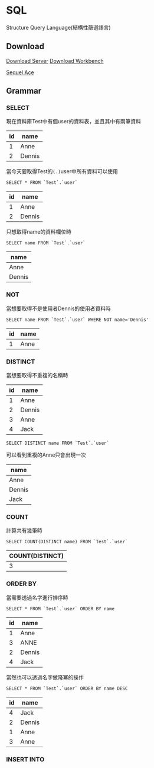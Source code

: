 # SQL
Structure Query Language(結構性篩選語言)

## Download

[Download Server](https://dev.mysql.com/downloads/mysql/)
[Download Workbench](https://dev.mysql.com/downloads/workbench/)

[Sequel Ace](https://github.com/Sequel-Ace/Sequel-Ace)

## Grammar

### SELECT
現在資料庫Test中有個user的資料表，並且其中有兩筆資料

| id | name
| -------- | -------- 
| 1     | Anne    
| 2     | Dennis    

當今天要取得Test的`(.)`user中所有資料可以使用
```sql=
SELECT * FROM `Test`.`user`
```

| id | name
| -------- | -------- 
| 1     | Anne    
| 2     | Dennis    

只想取得name的資料欄位時
```sql=
SELECT name FROM `Test`.`user`
```

|  name
| -------- 
| Anne    
| Dennis   

### NOT

當想要取得不是使用者Dennis的使用者資料時
```sql=
SELECT name FROM `Test`.`user` WHERE NOT name='Dennis'
```
| id | name
| -------- | -------- 
| 1     | Anne    

### DISTINCT

當想要取得不重複的名稱時

| id | name
| -------- | -------- 
| 1     | Anne    
| 2     | Dennis    
| 3    | Anne    
| 4     | Jack    
```sql=
SELECT DISTINCT name FROM `Test`.`user` 
```
可以看到重複的Anne只會出現一次

|name
| -------- 
| Anne    
| Dennis    
| Jack    

### COUNT

計算共有幾筆時
```sql=
SELECT COUNT(DISTINCT name) FROM `Test`.`user`
```

|COUNT(DISTINCT)
| -------- 
| 3

### ORDER BY

當需要透過名字進行排序時
```sql=
SELECT * FROM `Test`.`user` ORDER BY name
```
| id | name
| -------- | -------- 
| 1     | Anne    
| 3     | ANNE    
| 2    | Dennis    
| 4     | Jack    

當然也可以透過名字做降冪的操作
```sql=
SELECT * FROM `Test`.`user` ORDER BY name DESC
```
| id | name
| -------- | -------- 
| 4     | Jack    
| 2     | Dennis    
| 1   | Anne    
| 3     | Anne    

### INSERT INTO